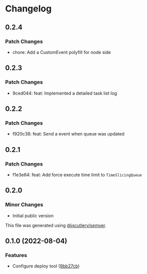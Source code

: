 # Changelog

## 0.2.4

### Patch Changes

- chore: Add a CustomEvent polyfill for node side

## 0.2.3

### Patch Changes

- 9ced044: feat: Implemented a detailed task list log

## 0.2.2

### Patch Changes

- f920c38: feat: Send a event when queue was updated

## 0.2.1

### Patch Changes

- f1e3e64: feat: Add force execute time limit to `TimeSlicingQueue`

## 0.2.0

### Minor Changes

- Initial public version

This file was generated using [@jscutlery/semver](https://github.com/jscutlery/semver).

## 0.1.0 (2022-08-04)

### Features

- Configure deploy tool ([9bb27cb](https://github.com/recative/recative-system/commit/9bb27cb7512d097b7d4e385876db3e90a8da24ec))
